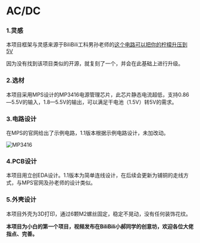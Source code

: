 # AC/DC

### 1.灵感

本项目框架与灵感来源于BiliBili工科男孙老师的[这个电路可以把你的柠檬升压到5V](https://www.bilibili.com/video/BV14i4y1o79k?spm_id_from=333.1007.top_right_bar_window_custom_collection.content.click&vd_source=f099999d21b0feab495666ac2b7dfbf7)

因为没有找到该项目类似的开源，就复刻了一个，并会在此基础上进行升级。

### 2.选材

本项目采用MPS设计的MP3416电源管理芯片，此芯片静态电流超低，支持0.86—5.5V的输入，1.8—5.5V的输出，可以满足干电池（1.5V）转5V的需求。

### 3.电路设计

在MPS的官网给出了示例电路，1.1版本根据示例电路设计，未加改动。

![MP3416](https://media.monolithicpower.cn/catalog/product/cache/ccb9ba928e4f463ae145b55d0127b66f/M/P/MP3416_217_1.jpg?_gl=1*q7ulr*_ga*NDM5NDA5OTU2LjE2NjAyMjE1NzY.*_ga_CFCF3V5MZM*MTY2MDIyMTkwNy41LjAuMTY2MDIyMTkwNy42MA..&_ga=2.142061431.436018224.1660221578-439409956.1660221576 )



### 4.PCB设计

本项目用立创EDA设计。1.1版本为简单连线设计，在后续会更新为铺铜的走线方式，与MPS官网及孙老师的设计类似。



### 5.外壳设计

本项目外壳为3D打印，通过6颗M2螺丝固定，稳定不晃动，没有任何装饰花纹。



**本项目为小白的第一个项目，视频发布在BiliBili小郝同学的创意坊，欢迎各位大佬指点、完善。**